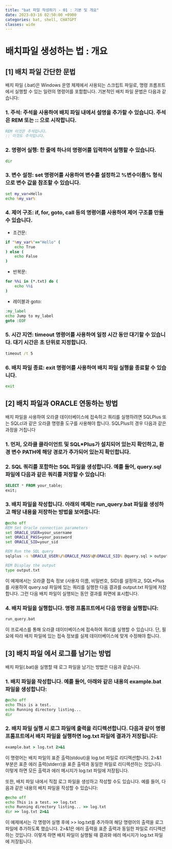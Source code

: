 ```yaml
---
title: "bat 파일 작성하기 - 01 : 기본 및 개요"
date: 2023-03-16 02:50:00 +0900
categories: bat, shell, CHATGPT
classes: wide
---
```

# 배치파일 생성하는 법 : 개요

## [1] 배치 파일 간단한 문법

배치 파일 (.bat)은 Windows 운영 체제에서 사용되는 스크립트 파일로, 명령 프롬프트에서 실행할 수 있는 일련의 명령어를 포함합니다. 기본적인 배치 파일 문법은 다음과 같습니다:

### 1. 주석: 주석을 사용하여 배치 파일 내에서 설명을 추가할 수 있습니다. 주석은 REM 또는 :: 으로 시작합니다.

```bat
REM 이것은 주석입니다.
:: 이것도 주석입니다.
```

### 2. 명령어 실행: 한 줄에 하나의 명령어를 입력하여 실행할 수 있습니다.

```bat
dir
```

### 3. 변수 설정: set 명령어를 사용하여 변수를 설정하고 %변수이름% 형식으로 변수 값을 참조할 수 있습니다.

```bat
set my_var=Hello
echo %my_var%
```

### 4. 제어 구조: if, for, goto, call 등의 명령어를 사용하여 제어 구조를 만들 수 있습니다.

* 조건문:

```bat
if "%my_var%"=="Hello" (
    echo True
) else (
    echo False
)
```

* 반복문:

```bat
for %%i in (*.txt) do (
    echo %%i
)
```

* 레이블과 goto:

```bat
:my_label
echo Jump to my_label
goto :EOF
```

### 5. 시간 지연: timeout 명령어를 사용하여 일정 시간 동안 대기할 수 있습니다. 대기 시간은 초 단위로 지정합니다.

```bat
timeout /t 5
```

### 6. 배치 파일 종료: exit 명령어를 사용하여 배치 파일 실행을 종료할 수 있습니다.

```bat
exit
```

## [2] 배치 파일과 ORACLE 연동하는 방법

배치 파일을 사용하여 오라클 데이터베이스에 접속하고 쿼리를 실행하려면 SQLPlus 또는 SQLcl과 같은 오라클 명령줄 도구를 사용해야 합니다. SQLPlus의 경우 다음과 같은 과정을 거칩니다

### 1. 먼저, 오라클 클라이언트 및 SQL*Plus가 설치되어 있는지 확인하고, 환경 변수 PATH에 해당 경로가 추가되어 있는지 확인합니다.

### 2. SQL 쿼리를 포함하는 SQL 파일을 생성합니다. 예를 들어, query.sql 파일에 다음과 같은 쿼리를 저장할 수 있습니다:

```sql
SELECT * FROM your_table;
exit;
```

### 3. 배치 파일을 작성합니다. 아래의 예제는 run_query.bat 파일을 생성하고 해당 내용을 저장하는 방법을 보여줍니다:

```bat
@echo off
REM Set Oracle connection parameters
set ORACLE_USER=your_username
set ORACLE_PASS=your_password
set ORACLE_SID=your_sid

REM Run the SQL query
sqlplus -s %ORACLE_USER%/%ORACLE_PASS%@%ORACLE_SID% @query.sql > output.txt

REM Display the output
type output.txt
```

이 예제에서는 오라클 접속 정보 (사용자 이름, 비밀번호, SID)를 설정하고, SQL*Plus를 사용하여 query.sql 파일에 있는 쿼리를 실행한 다음 결과를 output.txt 파일에 저장합니다. 그런 다음 배치 파일이 실행되는 동안 결과를 화면에 표시합니다.

### 4. 배치 파일을 실행합니다. 명령 프롬프트에서 다음 명령을 실행합니다:

```bash
run_query.bat
```
이 프로세스를 통해 오라클 데이터베이스에 접속하여 쿼리를 실행할 수 있습니다. 단, 필요에 따라 배치 파일에 있는 접속 정보를 실제 데이터베이스에 맞게 수정해야 합니다.


## [3] 배치 파일 에서 로그를 남기는 방법

배치 파일(.bat)을 실행할 때 로그 파일을 남기는 방법은 다음과 같습니다.

### 1. 배치 파일을 작성합니다. 예를 들어, 아래와 같은 내용의 example.bat 파일을 생성합니다:

```bat
@echo off
echo This is a test.
echo Running directory listing...
dir
```

### 2. 배치 파일 실행 시 로그 파일에 출력을 리디렉션합니다. 다음과 같이 명령 프롬프트에서 배치 파일을 실행하면 log.txt 파일에 결과가 저장됩니다:

```bat
example.bat > log.txt 2>&1
```

이 명령어는 배치 파일의 표준 출력(stdout)을 log.txt 파일로 리디렉션합니다. 2>&1 부분은 표준 에러 출력(stderr)을 표준 출력과 동일한 파일로 리디렉션하는 것입니다. 이렇게 하면 모든 출력과 에러 메시지가 log.txt 파일에 저장됩니다.

또한, 배치 파일 내에서 직접 로그 파일을 생성하고 작성할 수도 있습니다. 예를 들어, 다음과 같은 내용의 배치 파일을 작성할 수 있습니다:

```bat
@echo off
echo This is a test. >> log.txt
echo Running directory listing... >> log.txt
dir >> log.txt 2>&1
```

이 예제에서는 각 명령어 실행 후에 >> log.txt를 추가하여 해당 명령어의 출력을 로그 파일에 추가하도록 했습니다. 2>&1은 에러 출력을 표준 출력과 동일한 파일로 리디렉션하는 것입니다. 이렇게 하면 배치 파일이 실행될 때 결과와 에러 메시지가 log.txt 파일에 저장됩니다.

